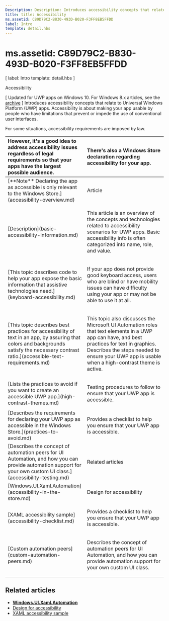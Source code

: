 ```yaml
---
Description: Description: Introduces accessibility concepts that relate to Universal Windows Platform (UWP) apps.
title: title: Accessibility
ms.assetid: C89D79C2-B830-493D-B020-F3FF8EB5FFDD
label: Intro
template: detail.hbs
---
```


ms.assetid: C89D79C2-B830-493D-B020-F3FF8EB5FFDD
===============================================================

\[ label: Intro template: detail.hbs \]

Accessibility

\[ Updated for UWP apps on Windows 10. For Windows 8.x articles, see the [archive](http://go.microsoft.com/fwlink/p/?linkid=619132) \] Introduces accessibility concepts that relate to Universal Windows Platform (UWP) apps. Accessibility is about making your app usable by people who have limitations that prevent or impede the use of conventional user interfaces.

For some situations, accessibility requirements are imposed by law.

<table>
<colgroup>
<col width="50%" />
<col width="50%" />
</colgroup>
<thead>
<tr class="header">
<th align="left">However, it's a good idea to address accessibility issues regardless of legal requirements so that your apps have the largest possible audience.</th>
<th align="left">There's also a Windows Store declaration regarding accessibility for your app.</th>
</tr>
</thead>
<tbody>
<tr class="odd">
<td align="left">[**Note**  Declaring the app as accessible is only relevant to the Windows Store.](accessibility-overview.md)</td>
<td align="left"><p>Article</p></td>
</tr>
<tr class="even">
<td align="left">[Description](basic-accessibility-information.md)</td>
<td align="left"><p>This article is an overview of the concepts and technologies related to accessibility scenarios for UWP apps. Basic accessibility info is often categorized into name, role, and value.</p></td>
</tr>
<tr class="odd">
<td align="left">[This topic describes code to help your app expose the basic information that assistive technologies need.](keyboard-accessibility.md)</td>
<td align="left"><p>If your app does not provide good keyboard access, users who are blind or have mobility issues can have difficulty using your app or may not be able to use it at all.</p></td>
</tr>
<tr class="even">
<td align="left">[This topic describes best practices for accessibility of text in an app, by assuring that colors and backgrounds satisfy the necessary contrast ratio.](accessible-text-requirements.md)</td>
<td align="left"><p>This topic also discusses the Microsoft UI Automation roles that text elements in a UWP app can have, and best practices for text in graphics. Describes the steps needed to ensure your UWP app is usable when a high-contrast theme is active.</p></td>
</tr>
<tr class="odd">
<td align="left">[Lists the practices to avoid if you want to create an accessible UWP app.](high-contrast-themes.md)</td>
<td align="left"><p>Testing procedures to follow to ensure that your UWP app is accessible.</p></td>
</tr>
<tr class="even">
<td align="left">[Describes the requirements for declaring your UWP app as accessible in the Windows Store.](practices-to-avoid.md)</td>
<td align="left"><p>Provides a checklist to help you ensure that your UWP app is accessible.</p></td>
</tr>
<tr class="odd">
<td align="left">[Describes the concept of automation peers for UI Automation, and how you can provide automation support for your own custom UI class.](accessibility-testing.md)</td>
<td align="left"><p><span id="related_topics"></span>Related articles</p></td>
</tr>
<tr class="even">
<td align="left">[Windows.UI.Xaml.Automation](accessibility-in-the-store.md)</td>
<td align="left"><p>Design for accessibility</p></td>
</tr>
<tr class="odd">
<td align="left">[XAML accessibility sample](accessibility-checklist.md)</td>
<td align="left"><p>Provides a checklist to help you ensure that your UWP app is accessible.</p></td>
</tr>
<tr class="even">
<td align="left">[Custom automation peers](custom-automation-peers.md)</td>
<td align="left"><p>Describes the concept of automation peers for UI Automation, and how you can provide automation support for your own custom UI class.</p></td>
</tr>
</tbody>
</table>

 

<span id="related_topics"></span>Related articles
-----------------------------------------------

* [**Windows.UI.Xaml.Automation**](https://msdn.microsoft.com/library/windows/apps/BR209179)
* [Design for accessibility](https://msdn.microsoft.com/library/windows/apps/Hh700407)
* [XAML accessibility sample](http://go.microsoft.com/fwlink/p/?linkid=238570)
 

 





<!--HONumber=May16_HO3-->


